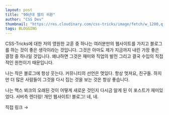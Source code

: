 ```yaml
---
layout: post
title: "90년대 웹의 귀환"
author: "CSS Dev"
thumbnail: "https://res.cloudinary.com/css-tricks/image/fetch/w_1200,q_auto,f_auto/https://css-tricks.com/wp-content/uploads/2018/04/rss-pattern.jpg"
tags: BLOGGING
---
```



CSS-Tricks에 대한 저의 영원한 교훈 중 하나는 여러분만의 웹사이트를 가지고 블로그를 하는 것이 좋은 생각이라는 것입니다. 그것은 아마도 제가 지금까지 내린 가장 좋은 결정 중 하나일 것입니다. 왜냐하면 그것은 재미와 직업의 발전 그리고 결국 수입의 직접적인 원천이기 때문입니다.

나는 작은 블로그에 항상 웃는다. 커뮤니티의 선언은 멋있다. 항상 멋져요, 친구들. 하지만 더 많은 사람들이 그것을 다시 집는 것을 보는 것은 항상 좋습니다.

나는 맥스 뵈크의 오래된 것이 어떻게 새로운 것인지 다시금 알게 된 이 포스트가 재미있었다. 서버측 렌더링! 개인 웹사이트! 블로그! 네, 네.

직접 링크 →